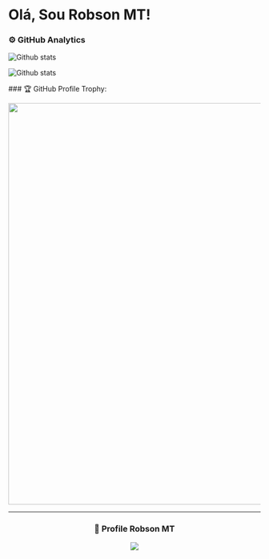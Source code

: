 # Olá, Sou Robson MT!

### ⚙️ GitHub Analytics
<p>
 <img align="left" src="https://github-readme-stats.vercel.app/api?username=RobsonMT&theme=dark&show_icons=true" alt="Github stats"/>
  </td>
   </tr>
 </table><br/>
</p>

<p>
 <img align="left" src="https://github-readme-streak-stats.herokuapp.com/?user=robsonmt&theme=dark&hide_border=false" alt="Github stats"/>
  </td>
   </tr>
 </table><br/>
</p>

<p>
### 🏆 GitHub Profile Trophy:
<p align="center">
 <a href="https://github.com/ryo-ma/github-profile-trophy">
   <img width=800 src="https://github-profile-trophy.vercel.app/?username=robsonmt&column=8&theme=github_dark&no-frame=true&no-bg=true"/>
 </a>
</p>

---
  
<div align=center>
  <h3><b>📍 Profile Robson MT </b></h3>
</div>
    
<p align="center" >   
  <img src="https://profile-counter.glitch.me/RobsonMT2018/count.svg" />  
</p>
</p>

